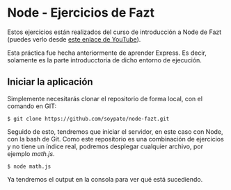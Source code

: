 # Node - Ejercicios de Fazt
Estos ejercicios están realizados del curso de introducción a Node de Fazt (puedes verlo desde [este enlace de YouTube](https://www.youtube.com/watch?v=BhvLIzVL8_o "este enlace de YouTube")).

Esta práctica fue hecha anteriormente de aprender Express. Es decir, solamente es la parte introducctoria de dicho entorno de ejecución.

## Iniciar la aplicación
Simplemente necesitarás clonar el repositorio de forma local, con el comando en GIT:
```console
$ git clone https://github.com/soypato/node-fazt.git
```
Seguido de esto, tendremos que iniciar el servidor, en este caso con Node, con la bash de Git. Como este repositorio es una combinación de ejercicios y no tiene un índice real, podremos desplegar cualquier archivo, por ejemplo *math.js*.
```console
$ node math.js
```
Ya tendremos el output en la consola para ver qué está sucediendo.
